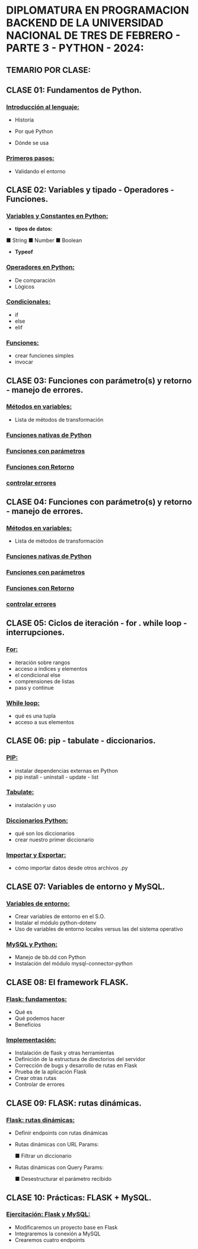 # DIPLOMATURA EN PROGRAMACION BACKEND DE LA UNIVERSIDAD NACIONAL DE TRES DE FEBRERO - PARTE 3 - PYTHON - 2024:

## TEMARIO POR CLASE:

## **CLASE 01: Fundamentos de Python.**

<h3><u>Introducción al lenguaje:</u></h3>

 - Historia

 - Por qué Python
 
 - Dónde se usa

<h3><u>Primeros pasos:</u></h3>

- Validando el entorno

## **CLASE 02: Variables y tipado - Operadores - Funciones.**

<h3><u> Variables y Constantes en Python:</u></h3>

- **tipos de datos:**

■ String
■ Number
■ Boolean

- **Typeof**

<h3><u>Operadores en Python:</u></h3>

- De comparación
- Lógicos

<h3><u>Condicionales:</u></h3>

- if
- else
- elif

<h3><u>Funciones:</u></h3>

- crear funciones simples
- invocar

## **CLASE 03: Funciones con parámetro(s) y retorno - manejo de errores.**

<h3><u> Métodos en variables:</u></h3>

- Lista de métodos de transformación

<h3><u>Funciones nativas de Python</u></h3>

<h3><u>Funciones con parámetros</u></h3>

<h3><u>Funciones con Retorno</u></h3>

<h3><u>controlar errores</u></h3>

## **CLASE 04: Funciones con parámetro(s) y retorno - manejo de errores.**

<h3><u> Métodos en variables:</u></h3>

- Lista de métodos de transformación

<h3><u>Funciones nativas de Python</u></h3>

<h3><u>Funciones con parámetros</u></h3>

<h3><u>Funciones con Retorno</u></h3>

<h3><u>controlar errores</u></h3>

## **CLASE 05: Ciclos de iteración - for . while loop - interrupciones.**

<h3><u>For:</u></h3>

- iteración sobre rangos
- acceso a índices y elementos
- el condicional else
- comprensiones de listas
- pass y continue


<h3><u>While loop:</u></h3>

- qué es una tupla
- acceso a sus elementos

## **CLASE 06: pip - tabulate - diccionarios.**

<h3><u>PIP:</u></h3>

- instalar dependencias externas en Python
- pip install - uninstall - update - list

<h3><u>Tabulate:</u></h3>

- instalación y uso

<h3><u>Diccionarios Python:</u></h3>

- qué son los diccionarios
- crear nuestro primer diccionario

<h3><u>Importar y Exportar:</u></h3>

- cómo importar datos desde otros archivos .py

## **CLASE 07: Variables de entorno y MySQL.**

<h3><u>Variables de entorno:</u></h3>

- Crear variables de entorno en el S.O.
- Instalar el módulo python-dotenv
- Uso de variables de entorno locales versus las del sistema operativo

<h3><u> MySQL y Python:</u></h3>

- Manejo de bb.dd con Python
- Instalación del módulo mysql-connector-python

## **CLASE 08: El framework FLASK.**

<h3><u>Flask: fundamentos:</u></h3>

- Qué es
- Qué podemos hacer
- Beneficios

<h3><u>Implementación:</u></h3>

- Instalación de flask y otras herramientas
- Definición de la estructura de directorios del servidor
- Corrección de bugs y desarrollo de rutas en Flask
- Prueba de la aplicación Flask
- Crear otras rutas
- Controlar de errores

## **CLASE 09: FLASK: rutas dinámicas.**

<h3><u> Flask: rutas dinámicas:</u></h3>

- Definir endpoints con rutas dinámicas
- Rutas dinámicas con URL Params:
   
    ■ Filtrar un diccionario
    
- Rutas dinámicas con Query Params:
  
    ■ Desestructurar el parámetro recibido


## **CLASE 10: Prácticas: FLASK + MySQL.**

<h3><u>Ejercitación: Flask y MySQL:</u></h3>

- Modificaremos un proyecto base en Flask
- Integraremos la conexión a MySQL
- Crearemos cuatro endpoints











